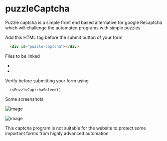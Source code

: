 # puzzleCaptcha

Puzzle captcha is a simple front end based alternative for google Recaptcha which will challenge the automated programs with simple puzzles.

Add this HTML tag before the submit button of your form
```HTML
  <div id="puzzle-captcha"></div>
```
Files to be linked 
- <link rel="stylesheet" href="src/puzzlecaptcha.css">
- <script type="text/javascript" src="src/puzzlecaptcha.js"></script>

Verify before submitting your form using
  ```JS
    isPuzzleCaptchaSolved()
  ```

Some screenshots

![image](https://user-images.githubusercontent.com/46297277/161434957-6cade10e-b337-461a-bff8-8051555c34e4.png)

![image](https://user-images.githubusercontent.com/46297277/161434974-cec4f24a-ad7e-43c7-9f01-c88a5eefa952.png)


This captcha program is not suitable for the website to protect some important forms from highly advanced automation 
